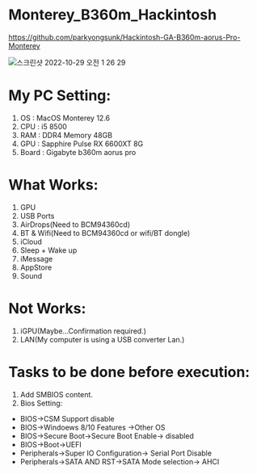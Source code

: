# Monterey_B360m_Hackintosh
 https://github.com/parkyongsunk/Hackintosh-GA-B360m-aorus-Pro-Monterey

![스크린샷 2022-10-29 오전 1 26 29](https://user-images.githubusercontent.com/41354468/198688380-2e2e14a2-f3b2-45db-b57a-5f61575ecf6e.png)


# My PC Setting:

1. OS : MacOS Monterey 12.6
2. CPU : i5 8500
3. RAM : DDR4 Memory 48GB
4. GPU : Sapphire Pulse RX 6600XT 8G
5. Board : Gigabyte b360m aorus pro


# What Works:

1. GPU
2. USB Ports
3. AirDrops(Need to BCM94360cd)
4. BT & Wifi(Need to BCM94360cd or wifi/BT dongle)
5. iCloud 
6. Sleep + Wake up
7. iMessage
8. AppStore
9. Sound

# Not Works:
1. iGPU(Maybe...Confirmation required.)
2. LAN(My computer is using a USB converter Lan.)

# Tasks to be done before execution:

1. Add SMBIOS content.
2. Bios Setting:

- BIOS->CSM Support disable
- BIOS->Windoews 8/10 Features ->Other OS
- BIOS->Secure Boot->Secure Boot Enable-> disabled
- BIOS->Boot->UEFI
- Peripherals->Super IO Configuration-> Serial Port Disable
- Peripherals->SATA AND RST->SATA Mode selection-> AHCI


